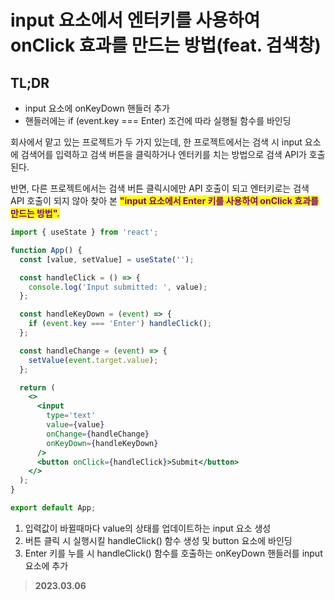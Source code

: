 # input 요소에서 엔터키를 사용하여 onClick 효과를 만드는 방법(feat. 검색창)

## TL;DR

* input 요소에 onKeyDown 핸들러 추가
* 핸들러에는 if (event.key === Enter) 조건에 따라 실행될 함수를 바인딩

회사에서 맡고 있는 프로젝트가 두 가지 있는데, 한 프로젝트에서는 검색 시 input 요소에 검색어를 입력하고 검색 버튼을 클릭하거나 엔터키를 치는 방법으로 검색 API가 호출된다.

반면, 다른 프로젝트에서는 검색 버튼 클릭시에만 API 호출이 되고 엔터키로는 검색 API 호출이 되지 않아 찾아 본 <mark style="color:purple;">**"input 요소에서 Enter 키를 사용하여 onClick 효과를 만드는 방법".**</mark>

```jsx
import { useState } from 'react';

function App() {
  const [value, setValue] = useState('');

  const handleClick = () => {
    console.log('Input submitted: ', value);
  };

  const handleKeyDown = (event) => {
    if (event.key === 'Enter') handleClick();
  };

  const handleChange = (event) => {
    setValue(event.target.value);
  };

  return (
    <>
      <input
        type='text'
        value={value}
        onChange={handleChange}
        onKeyDown={handleKeyDown}
      />
      <button onClick={handleClick}>Submit</button>
    </>
  );
}

export default App;
```

1. 입력값이 바뀔때마다 value의 상태를 업데이트하는 input 요소 생성
2. 버튼 클릭 시 실행시킬 handleClick() 함수 생성 및 button 요소에 바인딩
3. Enter 키를 누를 시 handleClick() 함수를 호출하는 onKeyDown 핸들러를 input 요소에 추가

> **2023.03.06**
